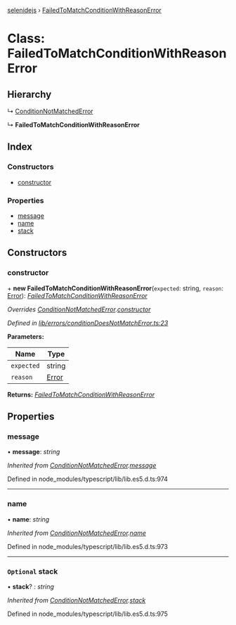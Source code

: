 [selenidejs](../README.md) › [FailedToMatchConditionWithReasonError](failedtomatchconditionwithreasonerror.md)

# Class: FailedToMatchConditionWithReasonError

## Hierarchy

  ↳ [ConditionNotMatchedError](conditionnotmatchederror.md)

  ↳ **FailedToMatchConditionWithReasonError**

## Index

### Constructors

* [constructor](failedtomatchconditionwithreasonerror.md#constructor)

### Properties

* [message](failedtomatchconditionwithreasonerror.md#message)
* [name](failedtomatchconditionwithreasonerror.md#name)
* [stack](failedtomatchconditionwithreasonerror.md#optional-stack)

## Constructors

###  constructor

\+ **new FailedToMatchConditionWithReasonError**(`expected`: string, `reason`: [Error](conditionnotmatchederror.md#static-error)): *[FailedToMatchConditionWithReasonError](failedtomatchconditionwithreasonerror.md)*

*Overrides [ConditionNotMatchedError](conditionnotmatchederror.md).[constructor](conditionnotmatchederror.md#constructor)*

*Defined in [lib/errors/conditionDoesNotMatchError.ts:23](https://github.com/knowledgeexpert/selenidejs/blob/master/lib/errors/conditionDoesNotMatchError.ts#L23)*

**Parameters:**

Name | Type |
------ | ------ |
`expected` | string |
`reason` | [Error](conditionnotmatchederror.md#static-error) |

**Returns:** *[FailedToMatchConditionWithReasonError](failedtomatchconditionwithreasonerror.md)*

## Properties

###  message

• **message**: *string*

*Inherited from [ConditionNotMatchedError](conditionnotmatchederror.md).[message](conditionnotmatchederror.md#message)*

Defined in node_modules/typescript/lib/lib.es5.d.ts:974

___

###  name

• **name**: *string*

*Inherited from [ConditionNotMatchedError](conditionnotmatchederror.md).[name](conditionnotmatchederror.md#name)*

Defined in node_modules/typescript/lib/lib.es5.d.ts:973

___

### `Optional` stack

• **stack**? : *string*

*Inherited from [ConditionNotMatchedError](conditionnotmatchederror.md).[stack](conditionnotmatchederror.md#optional-stack)*

Defined in node_modules/typescript/lib/lib.es5.d.ts:975
